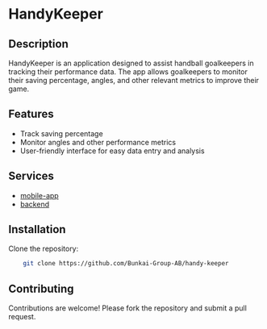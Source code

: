 # HandyKeeper

## Description
HandyKeeper is an application designed to assist handball goalkeepers in tracking their performance data. The app allows goalkeepers to monitor their saving percentage, angles, and other relevant metrics to improve their game.

## Features
- Track saving percentage
- Monitor angles and other performance metrics
- User-friendly interface for easy data entry and analysis

## Services
- [mobile-app](./mobile-app) 
- [backend](./backend/)

## Installation
 Clone the repository:

```bash
    git clone https://github.com/Bunkai-Group-AB/handy-keeper
```

## Contributing
Contributions are welcome! Please fork the repository and submit a pull request.
